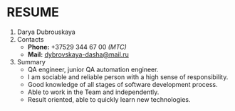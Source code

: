 # RESUME
1. Darya Dubrouskaya
1. Contacts
    * **Phone:** +37529 344 67 00 *(MTC)*
    * **Mail:** dybrovskaya-dasha@mail.ru
1. Summary
    * QA engineer, junior QA automation engineer. 
    * I am sociable and reliable person with a high sense of responsibility. 
    * Good knowledge of all stages of software development process.
    * Able to work in the Team and independently.
    * Result oriented, able to quickly learn new technologies.
